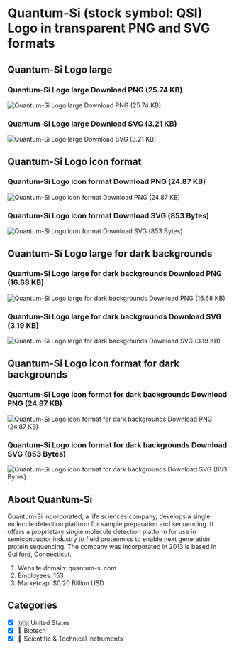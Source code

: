 # Quantum-Si (stock symbol: QSI) Logo in transparent PNG and SVG formats

## Quantum-Si Logo large

### Quantum-Si Logo large Download PNG (25.74 KB)

![Quantum-Si Logo large Download PNG (25.74 KB)](/img/orig/QSI_BIG-49242d86.png)

### Quantum-Si Logo large Download SVG (3.21 KB)

![Quantum-Si Logo large Download SVG (3.21 KB)](/img/orig/QSI_BIG-4479e1e9.svg)

## Quantum-Si Logo icon format

### Quantum-Si Logo icon format Download PNG (24.87 KB)

![Quantum-Si Logo icon format Download PNG (24.87 KB)](/img/orig/QSI-70162789.png)

### Quantum-Si Logo icon format Download SVG (853 Bytes)

![Quantum-Si Logo icon format Download SVG (853 Bytes)](/img/orig/QSI-7ad1d505.svg)

## Quantum-Si Logo large for dark backgrounds

### Quantum-Si Logo large for dark backgrounds Download PNG (16.68 KB)

![Quantum-Si Logo large for dark backgrounds Download PNG (16.68 KB)](/img/orig/QSI_BIG.D-90e78a2b.png)

### Quantum-Si Logo large for dark backgrounds Download SVG (3.19 KB)

![Quantum-Si Logo large for dark backgrounds Download SVG (3.19 KB)](/img/orig/QSI_BIG.D-72d5d2c3.svg)

## Quantum-Si Logo icon format for dark backgrounds

### Quantum-Si Logo icon format for dark backgrounds Download PNG (24.87 KB)

![Quantum-Si Logo icon format for dark backgrounds Download PNG (24.87 KB)](/img/orig/QSI.D-25227c9d.png)

### Quantum-Si Logo icon format for dark backgrounds Download SVG (853 Bytes)

![Quantum-Si Logo icon format for dark backgrounds Download SVG (853 Bytes)](/img/orig/QSI.D-c9b36fa5.svg)

## About Quantum-Si

Quantum-Si incorporated, a life sciences company, develops a single molecule detection platform for sample preparation and sequencing. It offers a proprietary single molecule detection platform for use in semiconductor industry to field proteomics to enable next generation protein sequencing. The company was incorporated in 2013 is based in Guilford, Connecticut.

1. Website domain: quantum-si.com
2. Employees: 153
3. Marketcap: $0.20 Billion USD


## Categories
- [x] 🇺🇸 United States
- [x] 🧬 Biotech
- [x] 🔬 Scientific & Technical Instruments
